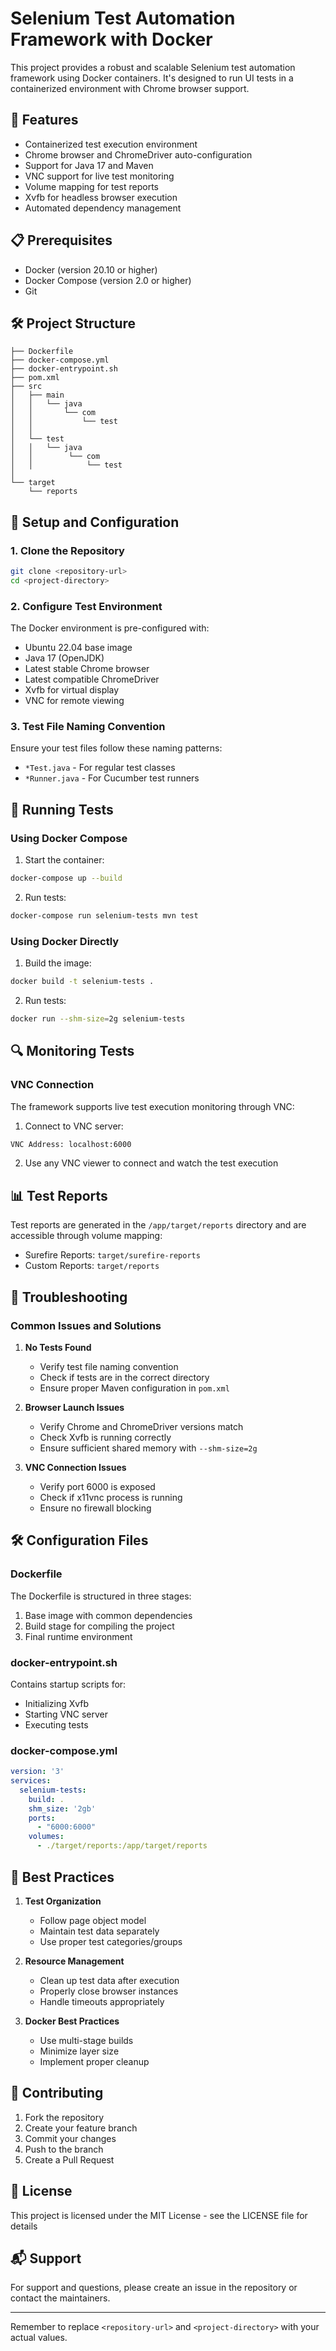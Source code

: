 # Selenium Test Automation Framework with Docker

This project provides a robust and scalable Selenium test automation framework using Docker containers. It's designed to run UI tests in a containerized environment with Chrome browser support.

## 🚀 Features

- Containerized test execution environment
- Chrome browser and ChromeDriver auto-configuration
- Support for Java 17 and Maven
- VNC support for live test monitoring
- Volume mapping for test reports
- Xvfb for headless browser execution
- Automated dependency management

## 📋 Prerequisites

- Docker (version 20.10 or higher)
- Docker Compose (version 2.0 or higher)
- Git

## 🛠️ Project Structure

```
├── Dockerfile
├── docker-compose.yml
├── docker-entrypoint.sh
├── pom.xml
├── src
│   ├── main
│   │   └── java
│   │       └── com
│   │           └── test
│   │               
│   └── test
│   │   └── java
│   │        └── com
│   │            └── test
│                   
└── target
    └── reports
```

## 🔧 Setup and Configuration

### 1. Clone the Repository

```bash
git clone <repository-url>
cd <project-directory>
```

### 2. Configure Test Environment

The Docker environment is pre-configured with:
- Ubuntu 22.04 base image
- Java 17 (OpenJDK)
- Latest stable Chrome browser
- Latest compatible ChromeDriver
- Xvfb for virtual display
- VNC for remote viewing

### 3. Test File Naming Convention

Ensure your test files follow these naming patterns:
- `*Test.java` - For regular test classes
- `*Runner.java` - For Cucumber test runners

## 🚀 Running Tests

### Using Docker Compose

1. Start the container:
```bash
docker-compose up --build
```

2. Run tests:
```bash
docker-compose run selenium-tests mvn test
```

### Using Docker Directly

1. Build the image:
```bash
docker build -t selenium-tests .
```

2. Run tests:
```bash
docker run --shm-size=2g selenium-tests
```

## 🔍 Monitoring Tests

### VNC Connection

The framework supports live test execution monitoring through VNC:

1. Connect to VNC server:
```bash
VNC Address: localhost:6000
```

2. Use any VNC viewer to connect and watch the test execution

## 📊 Test Reports

Test reports are generated in the `/app/target/reports` directory and are accessible through volume mapping:

- Surefire Reports: `target/surefire-reports`
- Custom Reports: `target/reports`

## 🔧 Troubleshooting

### Common Issues and Solutions

1. **No Tests Found**
   - Verify test file naming convention
   - Check if tests are in the correct directory
   - Ensure proper Maven configuration in `pom.xml`

2. **Browser Launch Issues**
   - Verify Chrome and ChromeDriver versions match
   - Check Xvfb is running correctly
   - Ensure sufficient shared memory with `--shm-size=2g`

3. **VNC Connection Issues**
   - Verify port 6000 is exposed
   - Check if x11vnc process is running
   - Ensure no firewall blocking

## 🛠️ Configuration Files

### Dockerfile

The Dockerfile is structured in three stages:
1. Base image with common dependencies
2. Build stage for compiling the project
3. Final runtime environment

### docker-entrypoint.sh

Contains startup scripts for:
- Initializing Xvfb
- Starting VNC server
- Executing tests

### docker-compose.yml

```yaml
version: '3'
services:
  selenium-tests:
    build: .
    shm_size: '2gb'
    ports:
      - "6000:6000"
    volumes:
      - ./target/reports:/app/target/reports
```

## 📝 Best Practices

1. **Test Organization**
   - Follow page object model
   - Maintain test data separately
   - Use proper test categories/groups

2. **Resource Management**
   - Clean up test data after execution
   - Properly close browser instances
   - Handle timeouts appropriately

3. **Docker Best Practices**
   - Use multi-stage builds
   - Minimize layer size
   - Implement proper cleanup

## 🤝 Contributing

1. Fork the repository
2. Create your feature branch
3. Commit your changes
4. Push to the branch
5. Create a Pull Request

## 📄 License

This project is licensed under the MIT License - see the LICENSE file for details

## 📬 Support

For support and questions, please create an issue in the repository or contact the maintainers.

---

Remember to replace `<repository-url>` and `<project-directory>` with your actual values.
